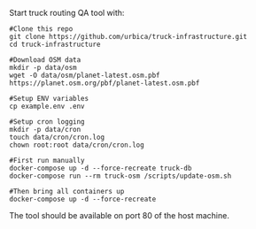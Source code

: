Start truck routing QA tool with:

```
#Clone this repo
git clone https://github.com/urbica/truck-infrastructure.git
cd truck-infrastructure

#Download OSM data
mkdir -p data/osm
wget -O data/osm/planet-latest.osm.pbf https://planet.osm.org/pbf/planet-latest.osm.pbf

#Setup ENV variables
cp example.env .env

#Setup cron logging
mkdir -p data/cron
touch data/cron/cron.log
chown root:root data/cron/cron.log

#First run manually
docker-compose up -d --force-recreate truck-db
docker-compose run --rm truck-osm /scripts/update-osm.sh

#Then bring all containers up
docker-compose up -d --force-recreate
```

The tool should be available on port 80 of the host machine.
